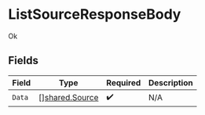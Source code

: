 # ListSourceResponseBody

Ok


## Fields

| Field                                                   | Type                                                    | Required                                                | Description                                             |
| ------------------------------------------------------- | ------------------------------------------------------- | ------------------------------------------------------- | ------------------------------------------------------- |
| `Data`                                                  | [][shared.Source](../../../pkg/models/shared/source.md) | :heavy_check_mark:                                      | N/A                                                     |
